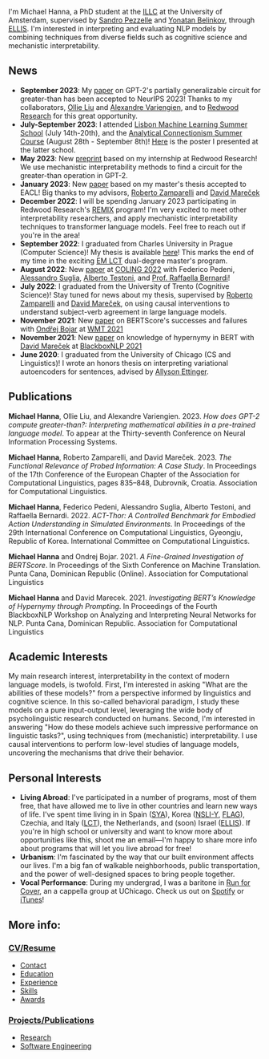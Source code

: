 I'm Michael Hanna, a PhD student at the [ILLC](https://www.illc.uva.nl/) at the University of Amsterdam, supervised by [Sandro Pezzelle](https://sandropezzelle.github.io/) and [Yonatan Belinkov](https://www.cs.technion.ac.il/~belinkov/), through [ELLIS](https://ellis.eu/projects/interpreting-nlp-models-through-the-lens-of-cognition-and-linguistics). I'm interested in interpreting and evaluating NLP models by combining techniques from diverse fields such as cognitive science and mechanistic interpretability.

## News
- **September 2023**: My [paper](http://arxiv.org/abs/2305.00586) on GPT-2's partially generalizable circuit for greater-than has been accepted to NeurIPS 2023! Thanks to my collaborators, [Ollie Liu](https://scholar.google.com/citations?user=4rriqlQAAAAJ&hl=en) and [Alexandre Variengien](https://avariengien.github.io/), and to [Redwood Research](https://www.redwoodresearch.org/) for this great opportunity.
- **July-September 2023**: I attended [Lisbon Machine Learning Summer School](http://lxmls.it.pt/2023/) (July 14th-20th), and the [Analytical Connectionism Summer Course](https://www.ucl.ac.uk/gatsby/analytical-connectionism-2023) (August 28th - September 8th)! [Here](https://hannamw.github.io/papers/ac2023_poster.pdf) is the poster I presented at the latter school.
- **May 2023**: New [preprint](http://arxiv.org/abs/2305.00586) based on my internship at Redwood Research! We use mechanistic interpretability methods to find a circuit for the greater-than operation in GPT-2.
- **January 2023**: New [paper](https://aclanthology.org/2023.eacl-main.58/) based on my master's thesis accepted to EACL! Big thanks to my advisors, [Roberto Zamparelli](https://webapps.unitn.it/du/en/Persona/PER0001015/Curriculum) and [David Mareček](https://ufal.mff.cuni.cz/david-marecek)
- **December 2022**: I will be spending January 2023 participating in Redwood Research's [REMIX](https://www.redwoodresearch.org/remix) program! I'm very excited to meet other interpretability researchers, and apply mechanistic interpretability techniques to transformer language models. Feel free to reach out if you're in the area!
- **September 2022**: I graduated from Charles University in Prague (Computer Science)! My thesis is available [here](https://hannamw.github.io/papers/thesis_michael_hanna.pdf)! This marks the end of my time in the exciting [EM LCT](https://lct-master.org/) dual-degree master's program.
- **August 2022**: New [paper](https://aclanthology.org/2022.coling-1.495/) at [COLING 2022](https://coling2022.org/) with Federico Pedeni, [Alessandro Suglia](https://alesuglia.github.io/), [Alberto Testoni](https://albertotestoni.github.io/), and [Prof. Raffaella Bernardi](http://disi.unitn.it/~bernardi/)! 
- **July 2022**: I graduated from the University of Trento (Cognitive Science)! Stay tuned for news about my thesis, supervised by [Roberto Zamparelli](https://webapps.unitn.it/du/en/Persona/PER0001015/Curriculum) and [David Mareček](https://ufal.mff.cuni.cz/david-marecek), on using causal interventions to understand subject-verb agreement in large language models.
- **November 2021**: New [paper](https://www.statmt.org/wmt21/pdf/2021.wmt-1.59.pdf) on BERTScore's successes and failures with [Ondřej Bojar](https://ufal.mff.cuni.cz/ondrej-bojar) at [WMT 2021](https://www.statmt.org/wmt21/)
- **November 2021**: New [paper](https://aclanthology.org/2021.blackboxnlp-1.20/) on knowledge of hypernymy in BERT with [David Mareček](https://ufal.mff.cuni.cz/david-marecek) at [BlackboxNLP 2021](https://blackboxnlp.github.io/2021/)
- **June 2020**: I graduated from the University of Chicago (CS and Linguistics)! I wrote an honors thesis on interpreting variational autoencoders for sentences, advised by [Allyson Ettinger](https://aetting.github.io/).

## Publications
**Michael Hanna**, Ollie Liu, and Alexandre Variengien. 2023. *How does GPT-2 compute greater-than?: Interpreting mathematical abilities in a pre-trained language model*. To appear at the Thirty-seventh Conference on Neural Information Processing Systems.

**Michael Hanna**, Roberto Zamparelli, and David Mareček. 2023. *The Functional Relevance of Probed Information: A Case Study*. In Proceedings of the 17th Conference of the European Chapter of the Association for Computational Linguistics, pages 835–848, Dubrovnik, Croatia. Association for Computational Linguistics.

**Michael Hanna**, Federico Pedeni, Alessandro Suglia, Alberto Testoni, and Raffaella Bernardi. 2022. *ACT-Thor: A Controlled Benchmark for Embodied Action Understanding in Simulated Environments*. In Proceedings of the 29th International Conference on Computational Linguistics, Gyeongju, Republic of Korea. International Committee on Computational Linguistics.

**Michael Hanna** and Ondrej Bojar. 2021. *A Fine-Grained Investigation of BERTScore*. In Proceedings of the Sixth Conference on Machine Translation. Punta Cana, Dominican Republic (Online). Association for Computational Linguistics

**Michael Hanna** and David Marecek. 2021. *Investigating BERT’s Knowledge of Hypernymy through Prompting*. In Proceedings of the Fourth BlackboxNLP Workshop on Analyzing and Interpreting Neural Networks for NLP. Punta Cana, Dominican Republic. Association for Computational Linguistics

## Academic Interests
My main research interest, interpretability in the context of modern language models, is twofold. First, I'm interested in asking "What are the abilities of these models?" from a perspective informed by linguistics and cognitive science. In this so-called behavioral paradigm, I study these models on a pure input-output level, leveraging the wide body of psycholinguistic research conducted on humans. Second, I'm interested in answering "How do these models achieve such impressive performance on linguistic tasks?", using techniques from (mechanistic) interpretability. I use causal interventions to perform low-level studies of language models, uncovering the mechanisms that drive their behavior.

## Personal Interests
- **Living Abroad**: I've participated in a number of programs, most of them free, that have allowed me to live in other countries and learn new ways of life. I've spent time living in in Spain ([SYA](https://www.sya.org/)), Korea ([NSLI-Y](https://www.nsliforyouth.org/), [FLAG](https://study-abroad.uchicago.edu/summer-grant/foreign-language-acquisition-grant-flag)), Czechia, and Italy ([LCT](https://lct-master.org/)), the Netherlands, and (soon) Israel ([ELLIS](https://ellis.eu/)). If you're in high school or university and want to know more about opportunities like this, shoot me an email—I'm happy to share more info about programs that will let you live abroad for free!
- **Urbanism**: I'm fascinated by the way that our built environment affects our lives. I'm a big fan of walkable neighborhoods, public transportation, and the power of well-designed spaces to bring people together.
- **Vocal Performance**: During my undergrad, I was a baritone in [Run for Cover](http://runforcover.uchicago.edu/), an a cappella group at UChicago. Check us out on [Spotify](https://play.spotify.com/artist/1WN22dBwn6fM3biZufox5W) or [iTunes](https://itunes.apple.com/us/artist/run-for-cover/id848631625)!

## More info:
### [CV/Resume](https://hannamw.github.io/resume/)
- [Contact](https://hannamw.github.io/resume/)
- [Education](https://hannamw.github.io/resume/#education)
- [Experience](https://hannamw.github.io/resume/#experience)
- [Skills](https://hannamw.github.io/resume/#languages)
- [Awards](https://hannamw.github.io/resume/#honors)

### [Projects/Publications](https://hannamw.github.io/projects/#)
- [Research](https://hannamw.github.io/projects/#)
- [Software Engineering](https://hannamw.github.io/projects/#software-engineering-projects)
